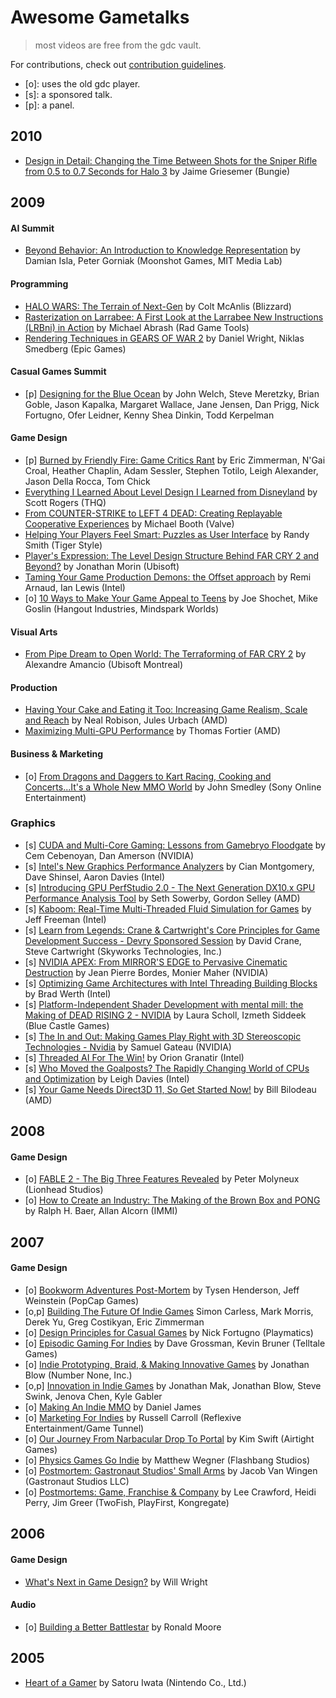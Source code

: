 # Awesome Gametalks

> most videos are free from the gdc vault.

For contributions, check out [contribution guidelines](CONTRIBUTING.md).

- [o]: uses the old gdc player.
- [s]: a sponsored talk.
- [p]: a panel.

## 2010 ##

- [Design in Detail: Changing the Time Between Shots for the Sniper Rifle from 0.5 to 0.7 Seconds for Halo 3](http://www.gdcvault.com/play/1012211/) by Jaime Griesemer (Bungie)

## 2009 ##

#### AI Summit ####
- [Beyond Behavior: An Introduction to Knowledge Representation](http://gdcvault.com/play/1267/)
by Damian Isla, Peter Gorniak (Moonshot Games, MIT Media Lab)

#### Programming ####

- [HALO WARS: The Terrain of Next-Gen](http://gdcvault.com/play/1277/) by Colt McAnlis (Blizzard)
- [Rasterization on Larrabee: A First Look at the Larrabee New Instructions (LRBni) in Action](http://gdcvault.com/play/1402/)
by Michael Abrash (Rad Game Tools)
- [Rendering Techniques in GEARS OF WAR 2](http://gdcvault.com/play/1295/)
by Daniel Wright, Niklas Smedberg (Epic Games)

#### Casual Games Summit ####
- [p] [Designing for the Blue Ocean](http://gdcvault.com/play/1359/)
by John Welch, Steve Meretzky, Brian Goble, Jason Kapalka, Margaret Wallace, Jane Jensen, Dan Prigg, Nick Fortugno, Ofer Leidner, Kenny Shea Dinkin, Todd Kerpelman

#### Game Design ####
- [p] [Burned by Friendly Fire: Game Critics Rant](http://gdcvault.com/play/1424/)
by Eric Zimmerman, N\'Gai Croal, Heather Chaplin, Adam Sessler, Stephen Totilo, Leigh Alexander, Jason Della Rocca, Tom Chick
- [Everything I Learned About Level Design I Learned from Disneyland](http://gdcvault.com/play/1305/)
by Scott Rogers (THQ)
- [From COUNTER-STRIKE to LEFT 4 DEAD: Creating Replayable Cooperative Experiences](http://gdcvault.com/play/1422/)
by Michael Booth (Valve)
- [Helping Your Players Feel Smart: Puzzles as User Interface](http://gdcvault.com/play/1333)
by Randy Smith (Tiger Style)
- [Player's Expression: The Level Design Structure Behind FAR CRY 2 and Beyond?](http://gdcvault.com/play/1304/)
by Jonathan Morin (Ubisoft)
- [Taming Your Game Production Demons: the Offset approach](http://gdcvault.com/play/1417/)
by Remi Arnaud, Ian Lewis (Intel)
- [o] [10 Ways to Make Your Game Appeal to Teens](http://gdcvault.com/play/1011920/)
by Joe Shochet, Mike Goslin (Hangout Industries, Mindspark Worlds)

#### Visual Arts ####
- [From Pipe Dream to Open World: The Terraforming of FAR CRY 2](http://gdcvault.com/play/1353/)
by Alexandre Amancio (Ubisoft Montreal)

#### Production ####
- [Having Your Cake and Eating it Too: Increasing Game Realism, Scale and Reach](http://gdcvault.com/play/1431/)
by Neal Robison, Jules Urbach (AMD)
- [Maximizing Multi-GPU Performance](http://gdcvault.com/play/1432/)
by Thomas Fortier (AMD)

#### Business & Marketing ####
- [o] [From Dragons and Daggers to Kart Racing, Cooking and Concerts...It's a Whole New MMO World](http://gdcvault.com/play/1011912/)
by John Smedley (Sony Online Entertainment)

### Graphics ####

- [s] [CUDA and Multi-Core Gaming: Lessons from Gamebryo Floodgate](http://gdcvault.com/play/1445)
by Cem Cebenoyan, Dan Amerson (NVIDIA)
- [s] [Intel's New Graphics Performance Analyzers](http://gdcvault.com/play/1752/)
by Cian Montgomery, Dave Shinsel, Aaron Davies (Intel)
- [s] [Introducing GPU PerfStudio 2.0 - The Next Generation DX10.x GPU Performance Analysis Tool](http://gdcvault.com/play/1429/)
by Seth Sowerby, Gordon Selley (AMD)
- [s] [Kaboom: Real-Time Multi-Threaded Fluid Simulation for Games](http://gdcvault.com/play/1414/)
by Jeff Freeman (Intel)
- [s] [Learn from Legends: Crane & Cartwright's Core Principles for Game Development Success - Devry Sponsored Session](http://gdcvault.com/play/1683/)
by David Crane, Steve Cartwright (Skyworks Technologies, Inc.)
- [s] [NVIDIA APEX: From MIRROR'S EDGE to Pervasive Cinematic Destruction](http://gdcvault.com/play/1443/)
by Jean Pierre Bordes, Monier Maher (NVIDIA)
- [s] [Optimizing Game Architectures with Intel Threading Building Blocks](http://gdcvault.com/play/1415/)
by Brad Werth (Intel)
- [s] [Platform-Independent Shader Development with mental mill: the Making of DEAD RISING 2 - NVIDIA](http://gdcvault.com/play/1447/)
by Laura Scholl, Izmeth Siddeek (Blue Castle Games)
- [s] [The In and Out: Making Games Play Right with 3D Stereoscopic Technologies - Nvidia](http://gdcvault.com/play/1444/)
by Samuel Gateau (NVIDIA)
- [s] [Threaded AI For The Win!](http://gdcvault.com/play/1416/)
by Orion Granatir (Intel)
- [s] [Who Moved the Goalposts? The Rapidly Changing World of CPUs and Optimization](http://gdcvault.com/play/1413/)
by Leigh Davies (Intel)
- [s] [Your Game Needs Direct3D 11, So Get Started Now!](http://gdcvault.com/play/1430/)
by Bill Bilodeau (AMD)

## 2008 ##

#### Game Design ####
- [o] [FABLE 2 - The Big Three Features Revealed](http://gdcvault.com/play/28/)
by Peter Molyneux (Lionhead Studios)
- [o] [How to Create an Industry: The Making of the Brown Box and PONG](http://gdcvault.com/play/29/)
by Ralph H. Baer, Allan Alcorn (IMMI)

## 2007 ##

#### Game Design ####
- [o] [Bookworm Adventures Post-Mortem](http://gdcvault.com/play/1019226/)
by Tysen Henderson, Jeff Weinstein (PopCap Games)
- [o,p] [Building The Future Of Indie Games](http://gdcvault.com/play/1014825/)
Simon Carless, Mark Morris, Derek Yu, Greg Costikyan, Eric Zimmerman
- [o] [Design Principles for Casual Games](http://gdcvault.com/play/1019227/)
by Nick Fortugno (Playmatics)
- [o] [Episodic Gaming For Indies](http://gdcvault.com/play/1014830/)
by Dave Grossman, Kevin Bruner (Telltale Games)
- [o] [Indie Prototyping, Braid, & Making Innovative Games](http://gdcvault.com/play/1014831/)
by Jonathan Blow (Number None, Inc.)
- [o,p] [Innovation in Indie Games](http://gdcvault.com/play/1014832/)
by Jonathan Mak, Jonathan Blow, Steve Swink, Jenova Chen, Kyle Gabler
- [o] [Making An Indie MMO](http://gdcvault.com/play/1014833/)
by Daniel James
- [o] [Marketing For Indies](http://gdcvault.com/play/1014826)
by Russell Carroll (Reflexive Entertainment/Game Tunnel)
- [o] [Our Journey From Narbacular Drop To Portal](http://gdcvault.com/play/1014822/)
by Kim Swift (Airtight Games)
- [o] [Physics Games Go Indie](http://gdcvault.com/play/1014827)
by Matthew Wegner (Flashbang Studios)
- [o] [Postmortem: Gastronaut Studios' Small Arms](http://gdcvault.com/play/1014828/)
by Jacob Van Wingen (Gastronaut Studios LLC)
- [o] [Postmortems: Game, Franchise & Company](http://gdcvault.com/play/1019228/)
by Lee Crawford, Heidi Perry, Jim Greer (TwoFish, PlayFirst, Kongregate)

## 2006 ##

#### Game Design ####
- [What's Next in Game Design?](http://gdcvault.com/play/1014845/)
by Will Wright

#### Audio ####
- [o] [Building a Better Battlestar](http://gdcvault.com/play/1016689/)
by Ronald Moore

## 2005 ##
- [Heart of a Gamer](http://gdcvault.com/play/1014847/)
by Satoru Iwata (Nintendo Co., Ltd.)
